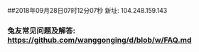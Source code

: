 ##2018年09月28日07时12分07秒 新址: 104.248.159.143
### 兔友常见问题及解答: https://github.com/wanggonging/d/blob/w/FAQ.md
